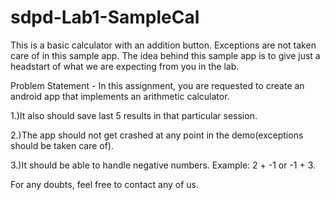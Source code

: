# sdpd-Lab1-SampleCal

This is a basic calculator with an addition button. Exceptions are not taken care of in this sample app. The idea behind this sample app is to give just a headstart of what we are expecting from you in the lab.

Problem Statement - In this assignment, you are requested to create an android app that implements an arithmetic calculator. 

1.)It also should save last 5 results in that particular session.

2.)The app should not get crashed at any point in the demo(exceptions should be taken care of).

3.)It should be able to handle negative numbers. Example: 2 + -1 or -1 + 3.

For any doubts, feel free to contact any of us. 
